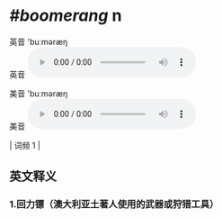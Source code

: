 # ***\#boomerang*** n
英音 'buːməræŋ  
英音
<audio src="./media/boomerang1.aac" controls="controls"></audio>

美音 'buːməræŋ  
美音
<audio src="./media/boomerang2.aac" controls="controls"></audio>



| 词频 1 |  

英文释义
---
### 1.**回力镖（澳大利亚土著人使用的武器或狩猎工具）**  


